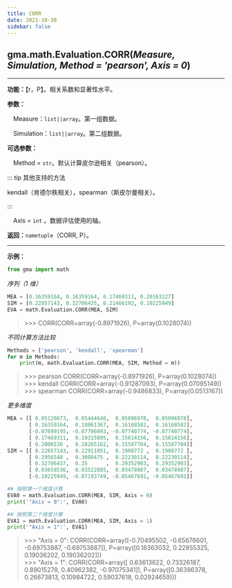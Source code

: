 ```yaml
---
title: CORR
date: 2021-10-30
sidebar: false
---
```


## gma.math.Evaluation.**CORR**(*Measure, Simulation, Method = 'pearson', Axis = 0*)
---

**功能：**【r，P】。相关系数和显著性水平。

**参数：**

&emsp;Measure：`list||array`。第一组数据。

&emsp;Simulation：`list||array`。第二组数据。

**可选参数：** 

&emsp;Method = `str`。默认计算皮尔逊相关（pearson）。
        
::: tip 其他支持的方法

kendall（肯德尔秩相关），spearman（斯皮尔曼相关）。

:::

&emsp;Axis = `int` 。数据评估使用的轴。

**返回：**`nametuple`（CORR, P）。

---

**示例：**

```python
from gma import math
```

*序列（1 维）*

```python
MEA = [0.16359164, 0.16359164, 0.17469311, 0.20163227]
SIM = [0.22857143, 0.32706435, 0.21466192, 0.10225949]
EVA = math.Evaluation.CORR(MEA, SIM)
```
> \>>> CORR(CORR=array(-0.8971926), P=array(0.1028074))

*不同计算方法比较*

```python
Methods = ['pearson', 'kendall', 'spearman']
for m in Methods:
    print(m, math.Evaluation.CORR(MEA, SIM, Method = m))
```
> \>>> pearson CORR(CORR=array(-0.8971926), P=array(0.1028074))<br>
> \>>> kendall CORR(CORR=array(-0.91287093), P=array(0.07095149))<br>
> \>>> spearman CORR(CORR=array(-0.9486833), P=array(0.0513167))

*更多维度*
```python
MEA = [[ 0.05120073,  0.05444646,  0.05096978,  0.05096978],
       [ 0.16359164,  0.18061367,  0.16168582,  0.16168582],
       [-0.07699195, -0.07706093, -0.07740774, -0.07740774],
       [ 0.17469311,  0.19315895,  0.15614156,  0.15614156],
       [ 0.2006536 ,  0.18265162,  0.15587704,  0.15587704]]
SIM = [[ 0.22857143,  0.22911051,  0.1908772 ,  0.1908772 ],
       [ 0.2956548 ,  0.3080475 ,  0.22230114,  0.22230114],
       [ 0.32706437,  0.35      ,  0.29352903,  0.29352903],
       [ 0.03658536,  0.03522885,  0.03478987,  0.03478987],
       [-0.10225949, -0.07193749, -0.05467691, -0.05467691]]

## 按照第一个维度计算
EVA0 = math.Evaluation.CORR(MEA, SIM, Axis = 0)
print('"Axis = 0":', EVA0)

## 按照第二个维度计算
EVA1 = math.Evaluation.CORR(MEA, SIM, Axis = 1)
print('"Axis = 1":', EVA1)
```
> \>>> "Axis = 0": CORR(CORR=array([-0.70495502, -0.65676601, -0.69753887, -0.69753887]), P=array([0.18363032, 0.22855325, 0.19036202, 0.19036202]))<br>
> \>>> "Axis = 1": CORR(CORR=array([ 0.63613622,  0.73326187,  0.89015278,  0.40962382, -0.97075341]), P=array([0.36386378, 0.26673813, 0.10984722, 0.59037618, 0.02924659]))